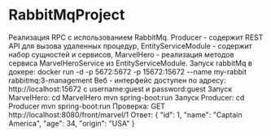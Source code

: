 # RabbitMqProject
Реализация RPC с использованием RabbitMq.
Producer - содержит REST API для вызова удаленных процедур, EntityServiceModule - содержит набор сущностей и сервисов, MarvelHero - реализация методов сервиса MarvelHeroService из EntityServiceModule.
Запуск rabbitMq в докере: docker run -d -p 5672:5672 -p 15672:15672 --name my-rabbit rabbitmq:3-management
Веб - интерфейс доступен по адресу: http://localhost:15672 с username:guest и password:guest
Запуск MarvelHero: 
cd MarvelHero
mvn spring-boot:run
Запуск Producer:
cd Producer
mvn spring-boot:run
Проверка:
GET http://localhost:8080/front/marvel/1
Ответ:
{
    "id": 1,
    "name": "Captain America",
    "age": 34,
    "origin": "USA"
}
